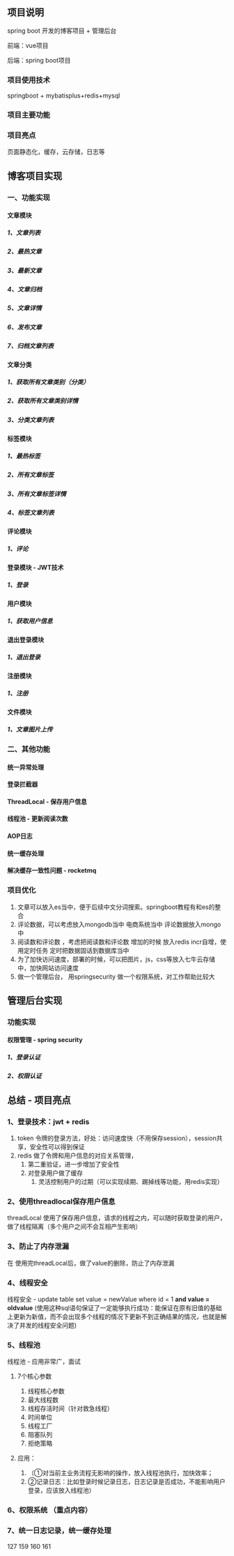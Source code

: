 ## 项目说明

spring boot 开发的博客项目 + 管理后台

前端：vue项目

后端：spring boot项目

### 项目使用技术 

springboot + mybatisplus+redis+mysql

### 项目主要功能



### 项目亮点

页面静态化，缓存，云存储，日志等



## 博客项目实现

### 一、功能实现

#### 文章模块

##### 1、文章列表

##### 2、最热文章

##### 3、最新文章

##### 4、文章归档

##### 5、文章详情

##### 6、发布文章

##### 7、归档文章列表



#### 文章分类

##### 1、获取所有文章类别（分类）

##### 2、获取所有文章类别详情

##### 3、分类文章列表



#### 标签模块

##### 1、最热标签

##### 2、所有文章标签

##### 3、所有文章标签详情

##### 4、标签文章列表



#### 评论模块

##### 1、评论

#### 登录模块 - JWT技术

##### 1、登录



#### 用户模块

##### 1、获取用户信息



#### 退出登录模块

##### 1、退出登录



#### 注册模块

##### 1、注册



##### 



#### 文件模块

##### 1、文章图片上传



### 二、其他功能

#### 统一异常处理

#### 登录拦截器

#### ThreadLocal - 保存用户信息

#### 线程池 - 更新阅读次数

#### AOP日志

#### 统一缓存处理

#### 解决缓存一致性问题 - rocketmq

### 项目优化

1. 文章可以放入es当中，便于后续中文分词搜索。springboot教程有和es的整合
2. 评论数据，可以考虑放入mongodb当中  电商系统当中 评论数据放入mongo中
3. 阅读数和评论数 ，考虑把阅读数和评论数 增加的时候 放入redis incr自增，使用定时任务 定时把数据固话到数据库当中
4. 为了加快访问速度，部署的时候，可以把图片，js，css等放入七牛云存储中，加快网站访问速度
5. 做一个管理后台， 用springsecurity 做一个权限系统，对工作帮助比较大



## 管理后台实现

### 功能实现

#### 权限管理 - spring security

##### 1、登录认证

##### 2、权限认证



## 总结 - 项目亮点

### 1、登录技术：jwt + redis

1. token 令牌的登录方法，好处：访问速度快（不用保存session），session共享，安全性可以得到保证
2. redis 做了令牌和用户信息的对应关系管理，
   1. 第二重验证，进一步增加了安全性
   2. 对登录用户做了缓存
      1. 灵活控制用户的过期（可以实现续期、踢掉线等功能，用redis实现）

### 2、使用threadlocal保存用户信息

threadLocal 使用了保存用户信息，请求的线程之内，可以随时获取登录的用户，做了线程隔离（多个用户之间不会互相产生影响）

### 3、防止了内存泄漏

在 使用完threadLocal后，做了value的删除，防止了内存泄漏

### 4、线程安全

线程安全 - update table set value  = newValue  where id = 1 **and value = oldvalue** (使用这种sql语句保证了一定能够执行成功：能保证在原有旧值的基础上更新为新值，而不会出现多个线程的情况下更新不到正确结果的情况，也就是解决了并发的线程安全问题)

### 5、线程池

线程池 - 应用非常广，面试 

1. 7个核心参数

   1. 线程核心参数
   2. 最大线程数
   3. 线程存活时间（针对救急线程）
   4. 时间单位
   5. 线程工厂
   6. 阻塞队列
   7. 拒绝策略
2. 应用：

   1. （①对当前主业务流程无影响的操作，放入线程池执行，加快效率；
   2. ②记录日志：比如登录时候记录日志，日志记录是否成功，不能影响用户登录，应该放入线程池）

### 6、权限系统 （重点内容）

### 7、统一日志记录，统一缓存处理

127 159 160 161